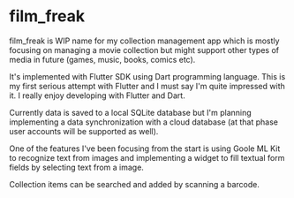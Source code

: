 # film_freak

film_freak is WIP name for my collection management app which is mostly focusing on managing a movie collection but might support other types of media in future (games, music, books, comics etc).

It's implemented with Flutter SDK using Dart programming language. This is my first serious attempt with Flutter and I must say I'm quite impressed with it. I really enjoy developing with Flutter and Dart.

Currently data is saved to a local SQLite database but I'm planning implementing a data synchronization with a cloud database (at that phase user accounts will be supported as well).

One of the features I've been focusing from the start is using Goole ML Kit to recognize text from images and implementing a widget to fill textual form fields by selecting text from a image.

Collection items can be searched and added by scanning a barcode.